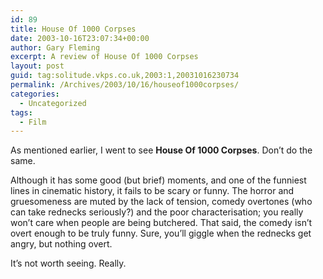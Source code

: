```yaml
---
id: 89
title: House Of 1000 Corpses
date: 2003-10-16T23:07:34+00:00
author: Gary Fleming
excerpt: A review of House Of 1000 Corpses
layout: post
guid: tag:solitude.vkps.co.uk,2003:1,20031016230734
permalink: /Archives/2003/10/16/houseof1000corpses/
categories:
  - Uncategorized
tags:
  - Film
---
```

As mentioned earlier, I went to see **House Of 1000 Corpses**. Don&#8217;t do the same.

Although it has some good (but brief) moments, and one of the funniest lines in cinematic history, it fails to be scary or funny. The horror and gruesomeness are muted by the lack of tension, comedy overtones (who can take rednecks seriously?) and the poor characterisation; you really won&#8217;t care when people are being butchered. That said, the comedy isn&#8217;t overt enough to be truly funny. Sure, you&#8217;ll giggle when the rednecks get angry, but nothing overt.

It&#8217;s not worth seeing. Really.